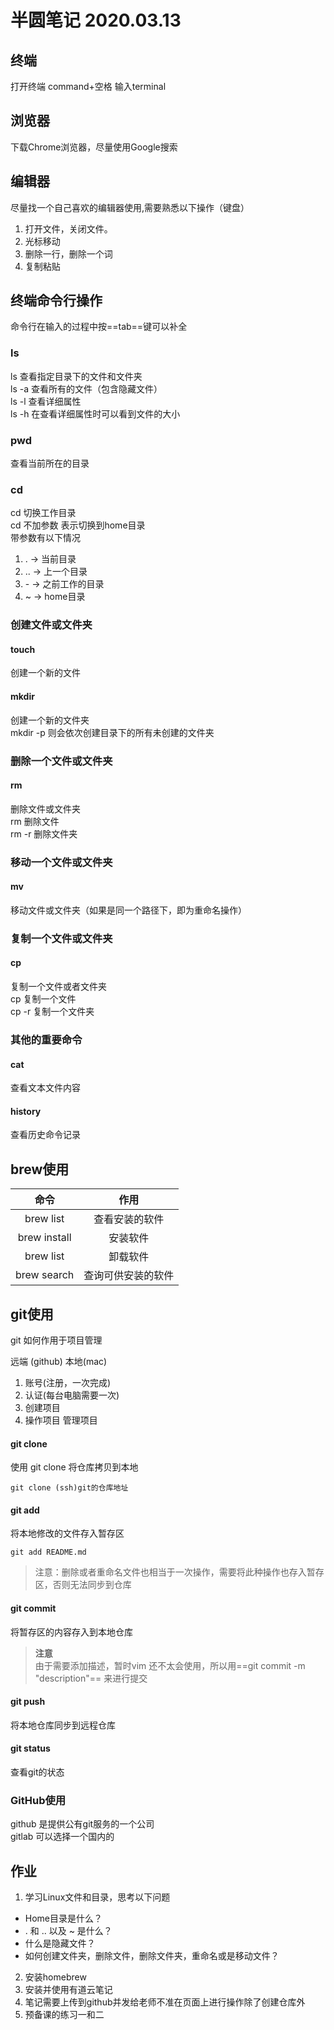 # 半圆笔记 2020.03.13

## 终端
打开终端 command+空格 输入terminal
## 浏览器
下载Chrome浏览器，尽量使用Google搜索
## 编辑器
尽量找一个自己喜欢的编辑器使用,需要熟悉以下操作（键盘）
1. 打开文件，关闭文件。
2. 光标移动
3. 删除一行，删除一个词
4. 复制粘贴

## 终端命令行操作
命令行在输入的过程中按==tab==键可以补全
### ls
ls 查看指定目录下的文件和文件夹<br/>
ls -a 查看所有的文件（包含隐藏文件）<br/>
ls -l 查看详细属性<br/>
ls -h 在查看详细属性时可以看到文件的大小
### pwd
查看当前所在的目录
### cd
cd 切换工作目录<br/>
cd 不加参数 表示切换到home目录<br/>
带参数有以下情况
1.  . -> 当前目录
2.  .. -> 上一个目录
3.  \- -> 之前工作的目录
4.  ~ -> home目录
### 创建文件或文件夹
#### touch 
创建一个新的文件
#### mkdir 
创建一个新的文件夹<br/>
mkdir -p 则会依次创建目录下的所有未创建的文件夹
### 删除一个文件或文件夹
#### rm 
删除文件或文件夹<br/>
rm 删除文件<br/>
rm -r 删除文件夹
### 移动一个文件或文件夹
#### mv
移动文件或文件夹（如果是同一个路径下，即为重命名操作）
### 复制一个文件或文件夹
#### cp 
复制一个文件或者文件夹<br/>
cp 复制一个文件<br/>
cp -r 复制一个文件夹
### 其他的重要命令
#### cat 
查看文本文件内容
#### history
查看历史命令记录
## brew使用
命令|作用
:--:|:--:
brew list|查看安装的软件
brew install|安装软件
brew list|卸载软件
brew search|查询可供安装的软件

## git使用
git 如何作用于项目管理

远端 (github)    本地(mac)
1. 账号(注册，一次完成)
2. 认证(每台电脑需要一次)
3. 创建项目
4. 操作项目 管理项目
#### git clone
使用 git clone 将仓库拷贝到本地
```
git clone (ssh)git的仓库地址
```
#### git add 
将本地修改的文件存入暂存区
```
git add README.md 
```
>注意：删除或者重命名文件也相当于一次操作，需要将此种操作也存入暂存区，否则无法同步到仓库
#### git commit 
将暂存区的内容存入到本地仓库
>**注意**<br/>
>由于需要添加描述，暂时vim 还不太会使用，所以用==git commit -m "description"== 来进行提交
#### git push 
将本地仓库同步到远程仓库
#### git status
查看git的状态

### GitHub使用
github 是提供公有git服务的一个公司<br/>
gitlab 可以选择一个国内的

## 作业 
1. 学习Linux文件和目录，思考以下问题<br/>
- Home目录是什么？
- . 和 .. 以及 ~ 是什么？
- 什么是隐藏文件？
- 如何创建文件夹，删除文件，删除文件夹，重命名或是移动文件？<br/>
2. 安装homebrew
3. 安装并使用有道云笔记
4. 笔记需要上传到github并发给老师不准在页面上进行操作除了创建仓库外
5. 预备课的练习一和二

